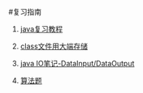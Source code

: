 #复习指南

1. [java复习教程](https://github.com/Snailclimb/JavaGuide#coffee-Java)

2. [class文件用大端存储](https://www.zhihu.com/question/46978823)

3. [java IO笔记-DataInput/DataOutput](https://www.cnblogs.com/moonfish1994/p/10222422.html)

4. [算法题](https://github.com/CyC2018/CS-Notes/blob/master/notes/%E5%89%91%E6%8C%87%20Offer%20%E9%A2%98%E8%A7%A3%20-%20%E7%9B%AE%E5%BD%95.md)
